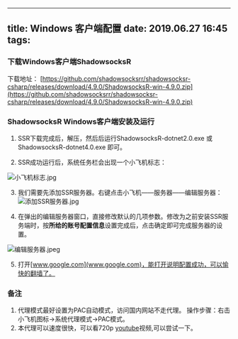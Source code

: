 
---
title: Windows 客户端配置
date: 2019.06.27 16:45
tags:
---

### 下载Windows客户端ShadowsocksR

下载地址：
[https://github.com/shadowsocksrr/shadowsocksr-csharp/releases/download/4.9.0/ShadowsocksR-win-4.9.0.zip](https://github.com/shadowsocksrr/shadowsocksr-csharp/releases/download/4.9.0/ShadowsocksR-win-4.9.0.zip)

<!-- more -->
### ShadowsocksR Windows客户端安装及运行

 1. SSR下载完成后，解压，然后后运行ShadowsocksR-dotnet2.0.exe 或 ShadowsocksR-dotnet4.0.exe 即可。

 2. SSR成功运行后，系统任务栏会出现一个小飞机标志：

![小飞机标志.jpg](https://upload-images.jianshu.io/upload_images/2403444-c3f1295f9ac6febc.jpg?imageMogr2/auto-orient/strip%7CimageView2/2/w/1240)

3. 我们需要先添加SSR服务器。右键点击小飞机——服务器——编辑服务器：
![添加SSR服务器.jpg](https://upload-images.jianshu.io/upload_images/2403444-0c559f19b19cbcb3.jpg?imageMogr2/auto-orient/strip%7CimageView2/2/w/1240)

4. 在弹出的编辑服务器窗口，直接修改默认的几项参数。修改为之前安装SSR服务端时，按**所给的账号配置信息**设置完成后，点击确定即可完成服务器的设置。

![编辑服务器.jpeg](https://upload-images.jianshu.io/upload_images/2403444-48582b55853ff41a.jpeg?imageMogr2/auto-orient/strip%7CimageView2/2/w/1240)

5. 打开[www.google.com](www.google.com)，能打开说明配置成功，可以愉快的翻墙了。

### 备注

1. 代理模式最好设置为PAC自动模式，访问国内网站不走代理。
操作步骤：右击小飞机图标->系统代理模式->PAC模式。
2. 本代理可以速度很快，可以看720p [youtube](https://www.youtube.com/)视频,可以尝试一下。




